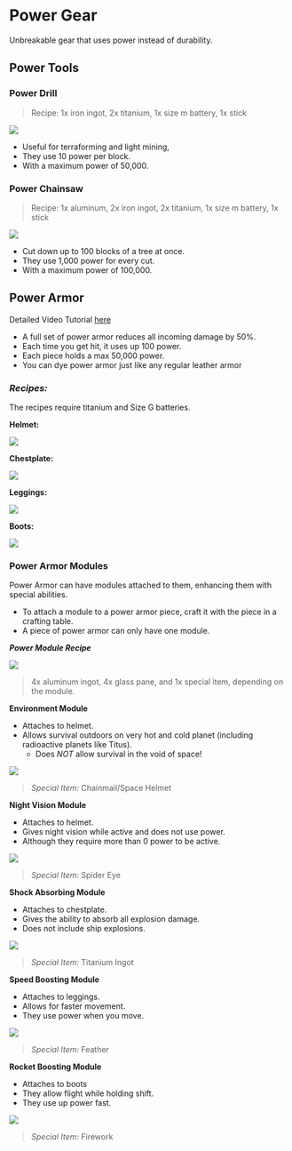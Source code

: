 # Power Gear

Unbreakable gear that uses power instead of durability.

## Power Tools

### Power Drill

> Recipe: 1x iron ingot, 2x titanium, 1x size m battery, 1x stick

![](https://i.imgur.com/vkvLBm9.png)

* Useful for terraforming and light mining, 
* They use 10 power per block.
* With a maximum power of 50,000.

### Power Chainsaw

> Recipe: 1x aluminum, 2x iron ingot, 2x titanium, 1x size m battery, 1x stick

![](https://i.imgur.com/o0z1YmK.png)

* Cut down up to 100 blocks of a tree at once.
* They use 1,000 power for every cut.
* With a maximum power of 100,000.

## Power Armor

Detailed Video Tutorial [here](https://youtu.be/Qu9Zn0Yebuw)

* A full set of power armor reduces all incoming damage by 50%.
* Each time you get hit, it uses up 100 power.
* Each piece holds a max 50,000 power.
* You can dye power armor just like any regular leather armor

### _**Recipes:**_

The recipes require titanium and Size G batteries.

**Helmet:**

![](https://i.imgur.com/niGGtvD.png)

**Chestplate:**

![](https://i.imgur.com/N0wKV68.png)

**Leggings:**

![](https://i.imgur.com/2hrWxge.png)

**Boots:**

![](https://i.imgur.com/8LZ9yb7.png)

### Power Armor Modules

Power Armor can have modules attached to them, enhancing them with special abilities.

* To attach a module to a power armor piece, craft it with the piece in a crafting table.
* A piece of power armor can only have one module.

_**Power Module Recipe**_

![](https://i.imgur.com/c6QjG0L.png)

> 4x aluminum ingot, 4x glass pane, and 1x special item, depending on the module.

**Environment Module**

* Attaches to helmet.
* Allows survival outdoors on very hot and cold planet \(including radioactive planets like Titus\).
  * Does _NOT_ allow survival in the void of space!

![](https://i.imgur.com/ucTZT9M.png)

> _Special Item:_ Chainmail/Space Helmet

**Night Vision Module**

* Attaches to helmet.
* Gives night vision while active and does not use power.
* Although they require more than 0 power to be active.

![](https://i.imgur.com/wjbelOb.png)

> _Special Item:_ Spider Eye

**Shock Absorbing Module**

* Attaches to chestplate.
* Gives the ability to absorb all explosion damage.
* Does not include ship explosions.

![](https://i.imgur.com/AQ9aaLK.png)

> _Special Item:_ Titanium Ingot

**Speed Boosting Module**

* Attaches to leggings.
* Allows for faster movement.
* They use power when you move.

![](https://i.imgur.com/wiVI0wo.png)

> _Special Item:_ Feather

**Rocket Boosting Module**

* Attaches to boots
* They allow flight while holding shift.
* They use up power fast.

![](https://i.imgur.com/8tKgmJa.png)

> _Special Item:_ Firework

